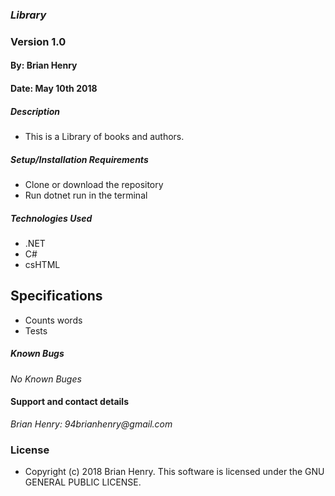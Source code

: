 ### _Library_
### Version 1.0
#### By: Brian Henry
#### Date: May 10th 2018

##### Description
* This is a Library of books and authors.

##### Setup/Installation Requirements
* Clone or download the repository
* Run dotnet run in the terminal

##### Technologies Used
* .NET
* C#
* csHTML

## Specifications
* Counts words
* Tests

##### Known Bugs
_No Known Buges_

#### Support and contact details
_Brian Henry: 94brianhenry@gmail.com_

### License
* Copyright (c) 2018 Brian Henry.
This software is licensed under the GNU GENERAL PUBLIC LICENSE.
